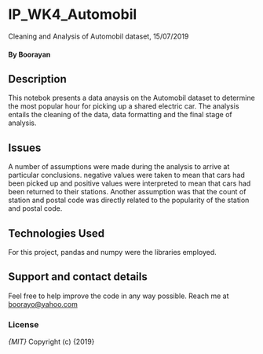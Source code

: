 # IP_WK4_Automobil
Cleaning and Analysis of Automobil dataset, 15/07/2019

#### By **Boorayan**
## Description
This notebok presents a data anaysis on the Automobil dataset to determine the most popular hour for picking up a shared electric car. The analysis entails the cleaning of the data, data formatting and the final stage of analysis.

## Issues
A number of assumptions were made during the analysis to arrive at particular conclusions. negative values were taken to mean that cars had been picked up and positive values were interpreted to mean that cars had been returned to their stations.
Another assumption was that the count of station and postal code was directly related to the popularity of the station and postal code.

## Technologies Used
For this project, pandas and numpy were the libraries employed.
## Support and contact details
Feel free to help improve the code in any way possible. Reach me at boorayo@yahoo.com
### License
*{MIT}*
Copyright (c) {2019} 
